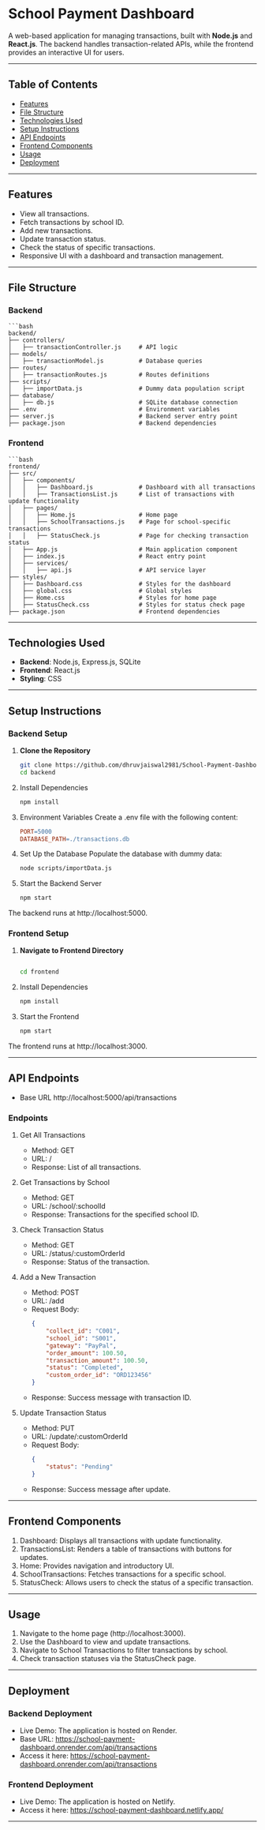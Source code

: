 # School Payment Dashboard

A web-based application for managing transactions, built with **Node.js** and **React.js**. The backend handles transaction-related APIs, while the frontend provides an interactive UI for users.

---

## Table of Contents
- [Features](#features)
- [File Structure](#file-structure)
- [Technologies Used](#technologies-used)
- [Setup Instructions](#setup-instructions)
- [API Endpoints](#api-endpoints)
- [Frontend Components](#frontend-components)
- [Usage](#usage)
- [Deployment](#Deployment)

---

## Features

- View all transactions.
- Fetch transactions by school ID.
- Add new transactions.
- Update transaction status.
- Check the status of specific transactions.
- Responsive UI with a dashboard and transaction management.

---

## File Structure

### Backend

    ```bash
    backend/
    ├── controllers/
    │   ├── transactionController.js     # API logic
    ├── models/
    │   ├── transactionModel.js          # Database queries
    ├── routes/
    │   ├── transactionRoutes.js         # Routes definitions
    ├── scripts/
    │   ├── importData.js                # Dummy data population script
    ├── database/
    │   ├── db.js                        # SQLite database connection
    ├── .env                             # Environment variables
    ├── server.js                        # Backend server entry point
    ├── package.json                     # Backend dependencies

### Frontend

    ```bash
    frontend/
    ├── src/
    │   ├── components/
    │   │   ├── Dashboard.js             # Dashboard with all transactions
    │   │   ├── TransactionsList.js      # List of transactions with update functionality
    │   ├── pages/
    │   │   ├── Home.js                  # Home page
    │   │   ├── SchoolTransactions.js    # Page for school-specific transactions
    │   │   ├── StatusCheck.js           # Page for checking transaction status
    │   ├── App.js                       # Main application component
    │   ├── index.js                     # React entry point
    │   ├── services/
    │   │   ├── api.js                   # API service layer
    ├── styles/
    │   ├── Dashboard.css                # Styles for the dashboard
    │   ├── global.css                   # Global styles
    │   ├── Home.css                     # Styles for home page
    │   ├── StatusCheck.css              # Styles for status check page
    ├── package.json                     # Frontend dependencies


---

## Technologies Used

- **Backend**: Node.js, Express.js, SQLite
- **Frontend**: React.js
- **Styling**: CSS

---

## Setup Instructions

### Backend Setup

1. **Clone the Repository**
   ```bash
   git clone https://github.com/dhruvjaiswal2981/School-Payment-Dashboard.git
   cd backend

2. Install Dependencies

    ```bash
    npm install

3. Environment Variables Create a .env file with the following content:

    ```makefile
    PORT=5000
    DATABASE_PATH=./transactions.db

4. Set Up the Database Populate the database with dummy data:

    ```bash
    node scripts/importData.js

5. Start the Backend Server

    ```bash
    npm start

The backend runs at http://localhost:5000.

### Frontend Setup

1. **Navigate to Frontend Directory**
   ```bash
   
   cd frontend

2. Install Dependencies

    ```bash
    npm install

3. Start the Frontend

    ```bash
    npm start

The frontend runs at http://localhost:3000.

---

## API Endpoints

- Base URL
    http://localhost:5000/api/transactions

### Endpoints

1. Get All Transactions
    - Method: GET
    - URL: /
    - Response: List of all transactions.

2. Get Transactions by School
    - Method: GET
    - URL: /school/:schoolId
    - Response: Transactions for the specified school ID.

3. Check Transaction Status
    - Method: GET
    - URL: /status/:customOrderId
    - Response: Status of the transaction.

4. Add a New Transaction
    - Method: POST
    - URL: /add
    - Request Body:
        ```json
        {
            "collect_id": "C001",
            "school_id": "S001",
            "gateway": "PayPal",
            "order_amount": 100.50,
            "transaction_amount": 100.50,
            "status": "Completed",
            "custom_order_id": "ORD123456"
        }
    - Response: Success message with transaction ID.

5. Update Transaction Status
    - Method: PUT
    - URL: /update/:customOrderId
    - Request Body:
        ```json
        {
            "status": "Pending"
        }
    - Response: Success message after update.

---

## Frontend Components

1. Dashboard: Displays all transactions with update functionality.
2. TransactionsList: Renders a table of transactions with buttons for updates.
3. Home: Provides navigation and introductory UI.
4. SchoolTransactions: Fetches transactions for a specific school.
5. StatusCheck: Allows users to check the status of a specific transaction.

---

## Usage

1. Navigate to the home page (http://localhost:3000).
2. Use the Dashboard to view and update transactions.
3. Navigate to School Transactions to filter transactions by school.
4. Check transaction statuses via the StatusCheck page.

---

## Deployment

### Backend Deployment 

- Live Demo: The application is hosted on Render.
- Base URL: https://school-payment-dashboard.onrender.com/api/transactions
- Access it here: https://school-payment-dashboard.onrender.com/api/transactions

### Frontend Deployment 

- Live Demo: The application is hosted on Netlify.
- Access it here: https://school-payment-dashboard.netlify.app/

---